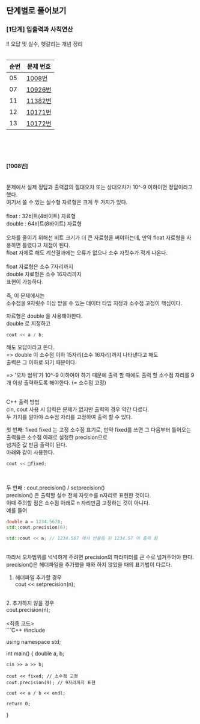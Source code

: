 <h2>단계별로 풀어보기</h2>
<h3>[1단계] 입출력과 사칙연산</h3>

‼️ 오답 및 실수, 헷갈리는 개념 정리 <br><br>


|순번|문제 번호| 
|------|---|
|05|[1008번](https://www.acmicpc.net/problem/1008)|
|07|[10926번](https://www.acmicpc.net/problem/10926)|
|11|[11382번](https://www.acmicpc.net/problem/11382)|
|12|[10171번](https://www.acmicpc.net/problem/10171)|
|13|[10172번](https://www.acmicpc.net/problem/10172)|


<br>
<br>
<br>


<h4>[1008번]</h4><br>
문제에서 실제 정답과 출력값의 절대오차 또는 상대오차가 10^-9 이하이면 정답이라고 했다.<br>
여기서 쓸 수 있는 실수형 자료형은 크게 두 가지가 있다.<br>
<br>
float : 32비트(4바이트) 자료형<br>
double : 64비트(8바이트) 자료형<br>
<br>
오차를 줄이기 위해선 비트 크기가 더 큰 자료형을 써야하는데, 만약 float 자료형을 사용하면 틀렸다고 채점이 된다.<br>
float 자체로 해도 계산결과에는 오류가 없으나 소수 자릿수가 적게 나온다.<br>
<br>
float 자료형은 소수 7자리까지<br>
double 자료형은 소수 16자리까지 <br>
표현이 가능하다.<br>
<br>
즉, 이 문제에서는<br>
소수점을 9자릿수 이상 받을 수 있는 데이터 타입 지정과 소수점 고정이 핵심이다.<br>

자료형은 double 을 사용해야한다.<br>
double 로 지정하고<br>
```C++
cout << a / b;
```
해도 오답이라고 뜬다.<br>
=> double 이 소수점 이하 15자리(소수 16자리)까지 나타낸다고 해도<br>
출력은 그 이하로 되기 때문이다. <br>

=> '오차 범위'가 10^-9 이하여야 하기 때문에 출력 할 때에도 출력 할 소수점 자리를 9개 이상 출력하도록 해야한다. (= 소수점 고정) <br>

<br>
C++ 출력 방법<br>
cin, cout 사용 시 입력은 문제가 없지만 출력의 경우 약간 다르다. <br>
두 가지를 알아야 소수점 자리를 고정하여 출력 할 수 있다. <br>

첫 번째: fixed
fixed 는 고정 소수점 표기로, 만약 fixed를 쓰면 그 다음부터 틀어오는 출력들은 소수점 아래로 설정한 precision으로<br>
넘겨준 값 만큼 출력이 된다. <br>
아래와 같이 사용한다. <br>
```C++
cout << fixed;
```
<br>

두 번째 : cout.precision() / setprecision()<br>
precision() 은 출력할 실수 전체 자릿수를 n자리로 표현한 것이다.<br>
이때 주의할 점은 소수점 아래로 n 자리만큼 고정하는 것이 아니다. <br>
예를 들어 <br>
```C++
double a = 1234.5678;
std::cout.precision(6);
 
std::cout << a;	// 1234.567 에서 반올림 된 1234.57 이 출력 됨
```
<br>
따라서 오차범위를 넉넉하게 주려면 precision의 파라미터를 큰 수로 넘겨주어야 한다. <br>
precision()은 헤더파일을 추가했을 때와 하지 않았을 때의 표기법이 다르다. <br>

1. <iomanip> 헤더파일 추가할 경우<br>
   cout << setprecision(n);
<br>
2. 추가하지 않을 경우<br>
   cout.precision(n);

<br>
<br>
<최종 코드> <br>
 ```C++ 
#include <iostream>

using namespace std;

int main()
{
    double a, b;
    
    cin >> a >> b;
    
    cout << fixed; // 소수점 고정 
    cout.precision(9); // 9자리까지 표현
    
    cout << a / b << endl;
    
    return 0;
}
```





